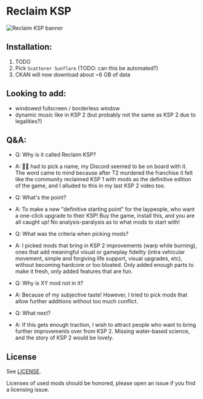 # Reclaim KSP

![Reclaim KSP banner](./.github/img/ReclaimKSP_banner1_h265_mono.gif)

## Installation:

1. TODO
2. Pick `Scatterer Sunflare` (TODO: can this be automated?)
3. CKAN will now download about ~6 GB of data

## Looking to add:
- windowed fullscreen / borderless window
- dynamic music like in KSP 2 (but probably not the same as KSP 2 due to legalities?)

## Q&A:

- Q: Why is it called Reclaim KSP?
- A: 🤷‍♂️ had to pick a name, my Discord seemed to be on board with it. The word came to mind because after T2 murdered the franchise it felt like the community reclaimed KSP 1 with mods as the definitive edition of the game, and I alluded to this in my last KSP 2 video too.

- Q: What's the point?
- A: To make a new "definitive starting point" for the laypeople, who want a one-click upgrade to their KSP! Buy the game, install this, and you are all caught up! No analysis-paralysis as to what mods to start with!

- Q: What was the criteria when picking mods?
- A: I picked mods that bring in KSP 2 improvements (warp while burning), ones that add meaningful visual or gameplay fidelity (intra vehicular movement, simple and forgiving life support, visual upgrades, etc), without becoming hardcore or too bloated. Only added enough parts to make it fresh, only added features that are fun.

- Q: Why is XY mod not in it?
- A: Because of my subjective taste! However, I tried to pick mods that allow further additions without too much conflict.

- Q: What next?
- A: If this gets enough traction, I wish to attract people who want to bring further improvements over from KSP 2. Missing water-based science, and the story of KSP 2 would be lovely.

## License

See [LICENSE](./LICENSE).

Licenses of used mods should be honored, please open an issue if you find a licensing issue.
